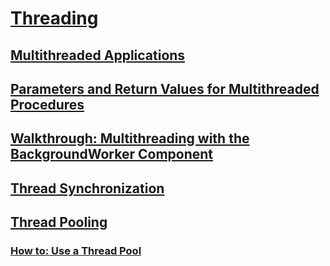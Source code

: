 # [Threading](index.md)
## [Multithreaded Applications](multithreaded-applications.md)
## [Parameters and Return Values for Multithreaded Procedures](parameters-and-return-values-for-multithreaded-procedures.md)
## [Walkthrough: Multithreading with the BackgroundWorker Component](walkthrough-multithreading-with-the-backgroundworker-component.md)
## [Thread Synchronization](thread-synchronization.md)
## [Thread Pooling](thread-pooling.md)
### [How to: Use a Thread Pool](how-to-use-a-thread-pool.md)

